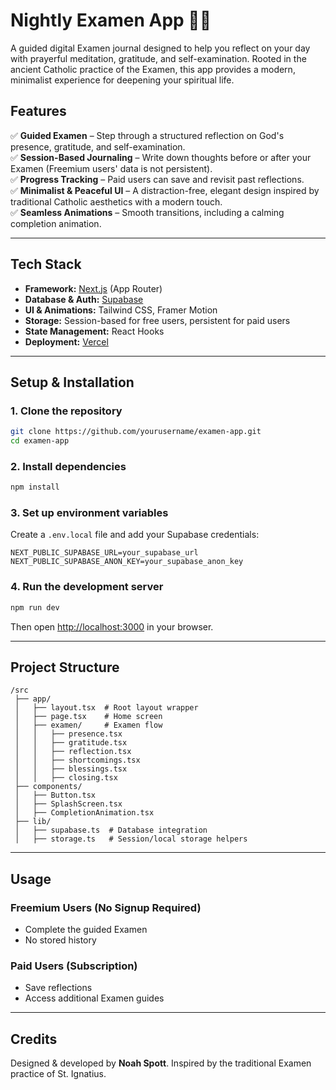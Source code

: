 # **Nightly Examen App** 🌙✨  
A guided digital Examen journal designed to help you reflect on your day with prayerful meditation, gratitude, and self-examination. Rooted in the ancient Catholic practice of the Examen, this app provides a modern, minimalist experience for deepening your spiritual life.  

## **Features**  
✅ **Guided Examen** – Step through a structured reflection on God's presence, gratitude, and self-examination.  
✅ **Session-Based Journaling** – Write down thoughts before or after your Examen (Freemium users' data is not persistent).  
✅ **Progress Tracking** – Paid users can save and revisit past reflections.  
✅ **Minimalist & Peaceful UI** – A distraction-free, elegant design inspired by traditional Catholic aesthetics with a modern touch.  
✅ **Seamless Animations** – Smooth transitions, including a calming completion animation.  

---

## **Tech Stack**  
- **Framework:** [Next.js](https://nextjs.org/) (App Router)  
- **Database & Auth:** [Supabase](https://supabase.io/)  
- **UI & Animations:** Tailwind CSS, Framer Motion  
- **Storage:** Session-based for free users, persistent for paid users  
- **State Management:** React Hooks  
- **Deployment:** [Vercel](https://vercel.com/)  

---

## **Setup & Installation**  

### **1. Clone the repository**  
```bash
git clone https://github.com/yourusername/examen-app.git
cd examen-app
```

### **2. Install dependencies**  
```bash
npm install
```

### **3. Set up environment variables**  
Create a `.env.local` file and add your Supabase credentials:  
```env
NEXT_PUBLIC_SUPABASE_URL=your_supabase_url
NEXT_PUBLIC_SUPABASE_ANON_KEY=your_supabase_anon_key
```

### **4. Run the development server**  
```bash
npm run dev
```
Then open [http://localhost:3000](http://localhost:3000) in your browser.

---

## **Project Structure**  
```
/src
 ├── app/
 │   ├── layout.tsx  # Root layout wrapper
 │   ├── page.tsx    # Home screen
 │   ├── examen/     # Examen flow
 │   │   ├── presence.tsx
 │   │   ├── gratitude.tsx
 │   │   ├── reflection.tsx
 │   │   ├── shortcomings.tsx
 │   │   ├── blessings.tsx
 │   │   ├── closing.tsx
 ├── components/
 │   ├── Button.tsx
 │   ├── SplashScreen.tsx
 │   ├── CompletionAnimation.tsx
 ├── lib/
 │   ├── supabase.ts  # Database integration
 │   ├── storage.ts   # Session/local storage helpers
```

---

## **Usage**  

### **Freemium Users (No Signup Required)**  
- Complete the guided Examen  
- No stored history  

### **Paid Users (Subscription)**  
- Save reflections  
- Access additional Examen guides  

---

## **Credits**  
Designed & developed by **Noah Spott**. Inspired by the traditional Examen practice of St. Ignatius.  
